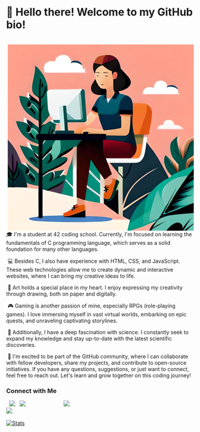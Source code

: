 # 👋 Hello there! Welcome to my GitHub bio!
<br>
<img align="right" alt="GIF" src="https://raw.githubusercontent.com/Alaire1/Alaire1/main/cfb081a4-7882-40dd-8176-521924ffac53.jpeg" width="500"/>

&nbsp;🎓 I'm a student at 42 coding school. Currently, I'm focused on learning the fundamentals of C programming language, which serves as a solid foundation for many other languages.

&nbsp;💻 Besides C, I also have experience with HTML, CSS, and JavaScript. These web technologies allow me to create dynamic and interactive websites, where I can bring my creative ideas to life.

&nbsp;🎨 Art holds a special place in my heart. I enjoy expressing my creativity through drawing, both on paper and digitally.

&nbsp;🎮 Gaming is another passion of mine, especially RPGs (role-playing games). I love immersing myself in vast virtual worlds, embarking on epic quests, and unraveling captivating storylines.

&nbsp;🔬 Additionally, I have a deep fascination with science. I constantly seek to expand my knowledge and stay up-to-date with the latest scientific discoveries.

&nbsp;🌟 I'm excited to be part of the GitHub community, where I can collaborate with fellow developers, share my projects, and contribute to open-source initiatives. If you have any questions, suggestions, or just want to connect, feel free to reach out. Let's learn and grow together on this coding journey!

<h3> Connect with Me </h3>
<p align="left"> 
&nbsp; <a href="https://www.instagram.com/alaire.art/" target="_blank" rel="noopener noreferrer"><img src="https://img.icons8.com/plasticine/100/000000/instagram-new.png" width="50" /></a>  
&nbsp; <a href="mailto:anita.33672@gmail.com" target="_blank" rel="noopener noreferrer"><img src="https://img.icons8.com/plasticine/100/000000/gmail.png"  width="50" /></a>
  
<img src="https://github.com/Alaire1/Alaire1/blob/master/70804f7e25b11f29db904f2fa7b4cd9d.gif" width="350" align='right'>
<br>
<picture>
  <source
    srcset="https://github-readme-stats.vercel.app/api?username=anuraghazra&show_icons=true&theme=dark"
    media="(prefers-color-scheme: dark)"
  />
  <source
    srcset="https://github-readme-stats.vercel.app/api/top-langs/?username=Alaire1&show_icons=true"
    media="(prefers-color-scheme: light), (prefers-color-scheme: no-preference)"
  />
  <img src="https://github-readme-stats.vercel.app/api?username=anuraghazra&show_icons=true" />
</picture>



[![Stats](https://github-readme-stats.vercel.app/api?username=Alaire1&show_icons=true)](https://github.com/Alaire1)



